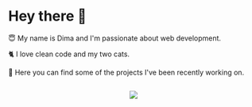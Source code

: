 <h1>Hey there 👋</h1>

😇 My name is Dima and I'm passionate about web development.

🐈 I love clean code and my two cats.

🚀 Here you can find some of the projects I've been recently working on.

<h2></h2>

<p align="center">
  <a href="https://skillicons.dev">
    <img src="https://skillicons.dev/icons?i=react,next,js,ts,redux,html,css,tailwind,git,vite,webpack,jest&perline=12" />
  </a>
</p>




